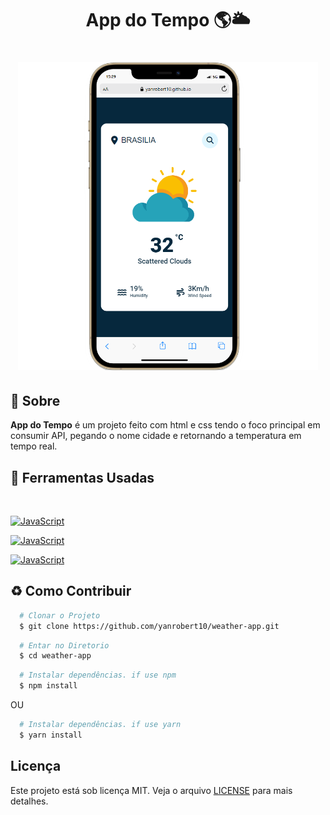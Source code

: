 <h1 align="center">
    <p>App do Tempo 🌎🌥️</p>


</h1>

<h1 align="center">
    <a href="https://yanrobert10.github.io/weather-app/">
    <img src="./assets/tech 2.PNG" target="_blank" style="width: 30rem; height: auto;" alt="Influencer">
    </a>
</h1>

## 📕 Sobre

**App do Tempo** é um projeto feito com html e css tendo o foco principal em consumir API, pegando o nome cidade e retornando a temperatura em tempo real.

## 🔨 Ferramentas Usadas

  <br/>

  [![JavaScript](https://img.shields.io/badge/JavaScript-F7DF1E?style=for-the-badge&logo=javascript&logoColor=black)]()

  [![JavaScript](https://img.shields.io/badge/HTML-239120?style=for-the-badge&logo=html5&logoColor=white)]()

  [![JavaScript](https://img.shields.io/badge/CSS-239120?&style=for-the-badge&logo=css3&logoColor=white)]()


## ♻️ Como Contribuir

```bash
  # Clonar o Projeto
  $ git clone https://github.com/yanrobert10/weather-app.git

```

```bash
  # Entar no Diretorio
  $ cd weather-app

```

```bash
  # Instalar dependências. if use npm
  $ npm install

```

<p>OU</p>

```bash
  # Instalar dependências. if use yarn
  $ yarn install
```

## Licença
 Este projeto está sob licença MIT. Veja o arquivo
[LICENSE](./LICENSE) para mais detalhes.